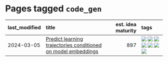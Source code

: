 # Pages tagged `code_gen`

|last_modified|title|est. idea maturity|tags
|:---|:---|---:|:---|
|2024-03-05|[Predict learning trajectories conditioned on model embeddings](../learning_traj_cond_pred.md)|897|[![](https://img.shields.io/badge/tag-code_gen-f76896)](../tags/code_gen.md) [![](https://img.shields.io/badge/tag-contrastive_learning-0e5ec)](../tags/contrastive_learning.md) [![](https://img.shields.io/badge/tag-experimental-d5ffe)](../tags/experimental.md) [![](https://img.shields.io/badge/tag-llm-4072a1)](../tags/llm.md) [![](https://img.shields.io/badge/tag-open_ai-36f98)](../tags/open_ai.md) [![](https://img.shields.io/badge/tag-open_source-5e378d)](../tags/open_source.md) [![](https://img.shields.io/badge/tag-public_good-394ee4)](../tags/public_good.md)|